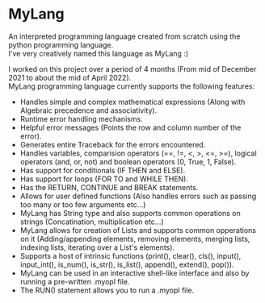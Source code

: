 # MyLang
An interpreted programming language created from scratch using the python programming language.  
I've very creatively named this language as MyLang :)  

I worked on this project over a period of 4 months (From mid of December 2021 to about the mid of April 2022).  
MyLang programming language currently supports the following features:
- Handles simple and complex mathematical expressions (Along with Algebraic precedence and associativity).
- Runtime error handling mechanisms.
- Helpful error messages (Points the row and column number of the error).
- Generates entire Traceback for the errors encountered.
- Handles variables, comparision operators (==, !=, <, >, <=, >=), logical operators (and, or, not) and boolean operators (0, True, 1, False).
- Has support for conditionals (IF THEN and ELSE).
- Has support for loops (FOR TO and WHILE THEN).
- Has the RETURN, CONTINUE and BREAK statements.
- Allows for user defined functions (Also handles errors such as passing too many or too few arguments etc...)
- MyLang has String type and also supports common operations on strings (Concatination, multiplication etc...)
- MyLang allows for creation of Lists and supports common opperations on it (Adding/appending elements, removing elements, merging lists, indexing lists, iterating over a List's elements).
- Supports a host of intrinsic functions (print(), clear(), cls(), input(), input_int(), is_num(), is_str(), is_list(), append(), extend(), pop()).
- MyLang can be used in an interactive shell-like interface and also by running a pre-written .myopl file.
- The RUN() statement allows you to run a .myopl file.
